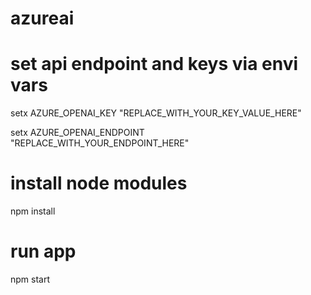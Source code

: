 # azureai

# set api endpoint and keys via envi vars
setx AZURE_OPENAI_KEY "REPLACE_WITH_YOUR_KEY_VALUE_HERE"

setx AZURE_OPENAI_ENDPOINT "REPLACE_WITH_YOUR_ENDPOINT_HERE"

# install node modules
npm install

# run app
npm start
